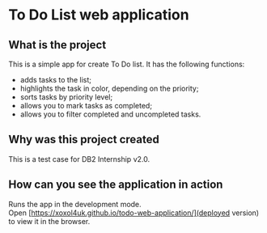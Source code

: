 # To Do List web application

## What is the project

This is a simple app for create To Do list. It has the following functions:

- adds tasks to the list;
- highlights the task in color, depending on the priority;
- sorts tasks by priority level;
- allows you to mark tasks as completed;
- allows you to filter completed and uncompleted tasks.

## Why was this project created

This is a test case for DB2 Internship v2.0.


## How can you see the application in action

Runs the app in the development mode.\
Open [https://xoxol4uk.github.io/todo-web-application/](deployed version) to view it in the browser.
